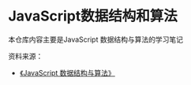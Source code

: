 # JavaScript数据结构和算法

本仓库内容主要是JavaScript 数据结构与算法的学习笔记

资料来源：
- [《JavaScript 数据结构与算法》](https://www.bilibili.com/video/BV1x7411L7Q7?p=1) 